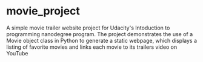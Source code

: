 # movie_project

A simple movie trailer website project for Udacity's Intoduction to programming nanodegree program. The project demonstrates the use of a Movie object class in Python to generate a static webpage, which displays a listing of favorite movies and links each movie to its trailers video on YouTube
